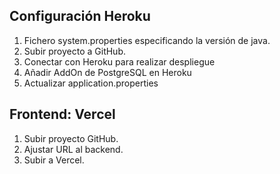 
## Configuración Heroku 


1. Fichero system.properties especificando la versión de java.
2. Subir proyecto a GitHub.
3. Conectar con Heroku para realizar despliegue
4. Añadir AddOn de PostgreSQL en Heroku
5. Actualizar application.properties


## Frontend: Vercel

1. Subir proyecto GitHub.
2. Ajustar URL al backend.
3. Subir a Vercel.

